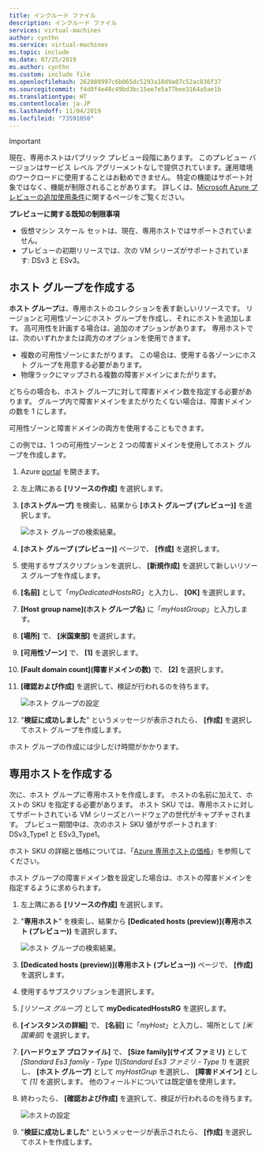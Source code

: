 ```yaml
---
title: インクルード ファイル
description: インクルード ファイル
services: virtual-machines
author: cynthn
ms.service: virtual-machines
ms.topic: include
ms.date: 07/25/2019
ms.author: cynthn
ms.custom: include file
ms.openlocfilehash: 262880997c6b065dc5293a18d9a07c52ac836f37
ms.sourcegitcommit: f4d8f4e48c49bd3bc15ee7e5a77bee3164a5ae1b
ms.translationtype: HT
ms.contentlocale: ja-JP
ms.lasthandoff: 11/04/2019
ms.locfileid: "73591050"
---
```

> [!IMPORTANT]
> 現在、専用ホストはパブリック プレビュー段階にあります。
> このプレビュー バージョンはサービス レベル アグリーメントなしで提供されています。運用環境のワークロードに使用することはお勧めできません。 特定の機能はサポート対象ではなく、機能が制限されることがあります。 詳しくは、[Microsoft Azure プレビューの追加使用条件](https://azure.microsoft.com/support/legal/preview-supplemental-terms/)に関するページをご覧ください。
>
> **プレビューに関する既知の制限事項**
> - 仮想マシン スケール セットは、現在、専用ホストではサポートされていません。
> - プレビューの初期リリースでは、次の VM シリーズがサポートされています: DSv3 と ESv3。 


## <a name="create-a-host-group"></a>ホスト グループを作成する

**ホスト グループ**は、専用ホストのコレクションを表す新しいリソースです。 リージョンと可用性ゾーンにホスト グループを作成し、それにホストを追加します。 高可用性を計画する場合は、追加のオプションがあります。 専用ホストでは、次のいずれかまたは両方のオプションを使用できます。 
- 複数の可用性ゾーンにまたがります。 この場合は、使用する各ゾーンにホスト グループを用意する必要があります。
- 物理ラックにマップされる複数の障害ドメインにまたがります。 
 
どちらの場合も、ホスト グループに対して障害ドメイン数を指定する必要があります。 グループ内で障害ドメインをまたがりたくない場合は、障害ドメインの数を 1 にします。 

可用性ゾーンと障害ドメインの両方を使用することもできます。 

この例では、1 つの可用性ゾーンと 2 つの障害ドメインを使用してホスト グループを作成します。 


1. Azure [portal](https://portal.azure.com) を開きます。
1. 左上隅にある **[リソースの作成]** を選択します。
1. **[ホストグループ]** を検索し、結果から **[ホスト グループ (プレビュー)]** を選択します。

    ![ホスト グループの検索結果。](./media/virtual-machines-common-dedicated-hosts-portal/host-group.png)
1. **[ホスト グループ (プレビュー)]** ページで、 **[作成]** を選択します。
1. 使用するサブスクリプションを選択し、 **[新規作成]** を選択して新しいリソース グループを作成します。
1. **[名前]** として「*myDedicatedHostsRG*」と入力し、 **[OK]** を選択します。
1. **[Host group name]\(ホスト グループ名\)** に「*myHostGroup*」と入力します。
1. **[場所]** で、 **[米国東部]** を選択します。
1. **[可用性ゾーン]** で、 **[1]** を選択します。
1. **[Fault domain count]\(障害ドメインの数\)** で、 **[2]** を選択します。
1. **[確認および作成]** を選択して、検証が行われるのを待ちます。

    ![ホスト グループの設定](./media/virtual-machines-common-dedicated-hosts-portal/host-group-settings.png)
1. "**検証に成功しました**" というメッセージが表示されたら、 **[作成]** を選択してホスト グループを作成します。

ホスト グループの作成には少しだけ時間がかかります。

## <a name="create-a-dedicated-host"></a>専用ホストを作成する

次に、ホスト グループに専用ホストを作成します。 ホストの名前に加えて、ホストの SKU を指定する必要があります。 ホスト SKU では、専用ホストに対してサポートされている VM シリーズとハードウェアの世代がキャプチャされます。  プレビュー期間中は、次のホスト SKU 値がサポートされます: DSv3_Type1 と ESv3_Type1。

ホスト SKU の詳細と価格については、「[Azure 専用ホストの価格](https://aka.ms/ADHPricing)」を参照してください。

ホスト グループの障害ドメイン数を設定した場合は、ホストの障害ドメインを指定するように求められます。  

1. 左上隅にある **[リソースの作成]** を選択します。
1. "**専用ホスト**" を検索し、結果から **[Dedicated hosts (preview)]\(専用ホスト (プレビュー)\)** を選択します。

    ![ホスト グループの検索結果。](./media/virtual-machines-common-dedicated-hosts-portal/host.png)
1. **[Dedicated hosts (preview)]\(専用ホスト (プレビュー)\)** ページで、 **[作成]** を選択します。
1. 使用するサブスクリプションを選択します。
1. *[リソース グループ]* として **myDedicatedHostsRG** を選択します。
1. **[インスタンスの詳細]** で、 **[名前]** に「*myHost*」と入力し、場所として *[米国東部]* を選択します。
1. **[ハードウェア プロファイル]** で、 **[Size family]\(サイズ ファミリ\)** として *[Standard Es3 family - Type 1]\(Standard Es3 ファミリ - Type 1\)* を選択し、 **[ホスト グループ]** として *myHostGrup* を選択し、 **[障害ドメイン]** として *[1]* を選択します。 他のフィールドについては既定値を使用します。
1. 終わったら、 **[確認および作成]** を選択して、検証が行われるのを待ちます。

    ![ホストの設定](./media/virtual-machines-common-dedicated-hosts-portal/host-settings.png)
1. "**検証に成功しました**" というメッセージが表示されたら、 **[作成]** を選択してホストを作成します。


